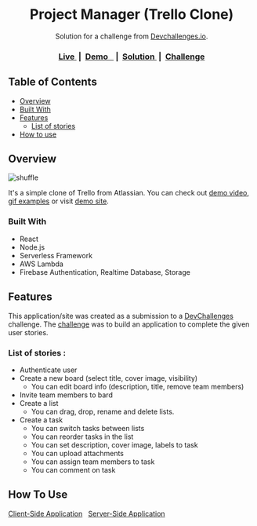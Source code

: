 <!-- Please update value in the {}  -->

<h1 align="center">Project Manager (Trello Clone)</h1>

<div align="center">
   Solution for a challenge from  <a href="http://devchallenges.io/" target="_blank">Devchallenges.io</a>.
</div>

<link rel="stylesheet" href="https://cdnjs.cloudflare.com/ajax/libs/font-awesome/4.7.0/css/font-awesome.min.css">

<div align="center">
  <h3>
    <a href="https://trello-project-manager.netlify.app/">
      Live
    </a>
    <span> &nbsp;|&nbsp; </span>
    <a href="https://www.youtube.com/watch?v=qYPW0w2QXmc">
      Demo &nbsp;
      <i class="fa fa-youtube-play" style="font-size:16px;color:red"></i>  
    </a>
    <span> &nbsp;|&nbsp; </span>
    <a href="https://devchallenges.io/solutions/SVcO9rsAuK5k6qcXjmsw">
      Solution
    </a>
    <span> &nbsp;|&nbsp; </span>
    <a href="https://devchallenges.io/challenges/wP0LbGgEeKhpFHUpPpDh">
      Challenge
    </a>
  </h3>
</div>


## Table of Contents

- [Overview](#overview) 
- [Built With](#built-with)
- [Features](#features)
	- [List of stories](#List-of-stories)
- [How to use](#how-to-use)


## Overview

![shuffle](https://github.com/berabulut/gifs/blob/main/shuffle.gif)

It's a simple clone of Trello from Atlassian. You can check out [demo video](https://www.youtube.com/watch?v=qYPW0w2QXmc), [gif examples](./images/examples.MD) or visit [demo site](https://trello-project-manager.netlify.app/).  

### Built With

- React 
- Node.js 
- Serverless Framework 
- AWS Lambda
- Firebase Authentication, Realtime Database, Storage

## Features

<!-- List the features of your application or follow the template. Don't share the figma file here :) -->

This application/site was created as a submission to a [DevChallenges](https://devchallenges.io/challenges) challenge. The [challenge](https://devchallenges.io/challenges/wP0LbGgEeKhpFHUpPpDh) was to build an application to complete the given user stories.

### List of stories :

- Authenticate user
- Create a new board (select title, cover image, visibility)
	- You can edit board info (description, title, remove team members)
- Invite team members to bard
- Create a list 
	- You can drag, drop, rename and delete lists.
- Create a task
	- You can switch tasks between lists
	- You can reorder tasks in the list
	- You can set description, cover image, labels to task
	- You can upload attachments
	- You can assign team members to task
	- You can comment on task

## How To Use

[Client-Side Application](/client/README.md) &nbsp;
[Server-Side Application](./service/README.md)


